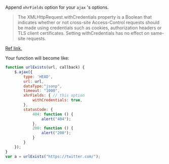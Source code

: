 Append `xhrFields` option for your `ajax` 's options.

> The XMLHttpRequest.withCredentials property is a Boolean that indicates whether or not cross-site Access-Control requests should be made using credentials such as cookies, authorization headers or TLS client certificates. Setting withCredentials has no effect on same-site requests.

[Ref link.][1]

Your function will become like:

```js
function urlExists(url, callback) {
    $.ajax({
        type: 'HEAD',
        url: url,
        dataType:"jsonp",
        timeout: "1000",
        xhrFields: { // this option
            withCredentials: true,
        },
        statusCode: {
            404: function () {
                alert("404");
            },
            200: function () {
                alert("200");
            }
        }
    });
}
var a = urlExists("https://twitter.com/");
```


  [1]: https://developer.mozilla.org/en-US/docs/Web/API/XMLHttpRequest/withCredentials
